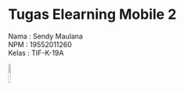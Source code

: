 # Tugas Elearning Mobile 2
Nama : Sendy Maulana <br>
NPM : 19552011260 <br>
Kelas : TIF-K-19A <br>

<img src="https://user-images.githubusercontent.com/64360595/139567438-766ed965-2a7d-464d-bc30-9ab29e748b3d.jpeg" height="10%">
